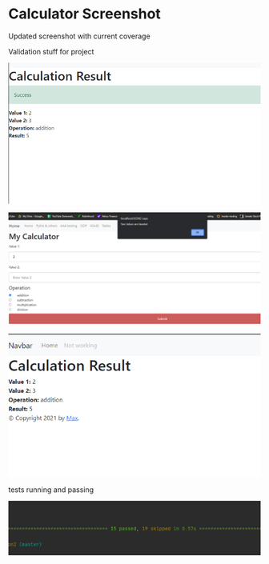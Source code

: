 # Calculator Screenshot

Updated screenshot with current coverage

Validation stuff for project

![Screenshot](Screenshot%20(134).png)

![Screenshot](Screenshot%20(136).png)

![Screenshot](Screenshot%20(132).png)

tests running and passing

![Screenshot](Screenshot%20(146).png)

